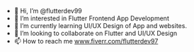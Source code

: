 - 👋 Hi, I’m @flutterdev99
- 👀 I’m interested in Flutter Frontend App Development
- 🌱 I’m currently learning UI/UX Design of App and websites.
- 💞️ I’m looking to collaborate on Flutter and UI/UX Design
- 📫 How to reach me www.fiverr.com/flutterdev97

<!---
flutterdev99/flutterdev99 is a ✨ special ✨ repository because its `README.md` (this file) appears on your GitHub profile.
You can click the Preview link to take a look at your changes.
--->
